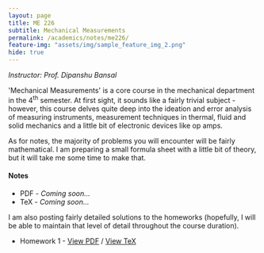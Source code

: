 ```yaml
---
layout: page
title: ME 226
subtitle: Mechanical Measurements
permalink: /academics/notes/me226/
feature-img: "assets/img/sample_feature_img_2.png"
hide: true
---
```

<i>Instructor: Prof. Dipanshu Bansal</i>

'Mechanical Measurements' is a core course in the mechanical department in the 4<sup>th</sup> semester. At first sight, it sounds like a fairly trivial subject - however, this course delves quite deep into the ideation and error analysis of measuring instruments, measurement techniques in thermal, fluid and solid mechanics and a little bit of electronic devices like op amps.

As for notes, the majority of problems you will encounter will be fairly mathematical. I am preparing a small formula sheet with a little bit of theory, but it will take me some time to make that.

<h4>Notes</h4>

<ul>
<li>PDF - <i>Coming soon...</i></li>
<li>TeX - <i>Coming soon...</i></li>
</ul>

I am also posting fairly detailed solutions to the homeworks (hopefully, I will be able to maintain that level of detail throughout the course duration).


<ul>
<li>Homework 1 - <a href="https://omprabhu31.github.io/academics/notes/me226/me226_hw1.pdf">View PDF</a> / <a href="https://github.com/omprabhu31/omprabhu31.github.io/blob/master/academics/notes/me226/me226_hw1.tex">View TeX</a></li>
</ul>